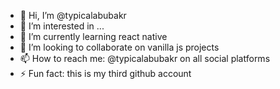 - 👋 Hi, I’m @typicalabubakr
- 👀 I’m interested in ...
- 🌱 I’m currently learning react native 
- 💞️ I’m looking to collaborate on vanilla js projects
- 📫 How to reach me: @typicalabubakr on all social platforms
- ⚡ Fun fact: this is my third github account

<!---
typicalabubakr/typicalabubakr is a ✨ special ✨ repository because its `README.md` (this file) appears on your GitHub profile.
You can click the Preview link to take a look at your changes.
--->
